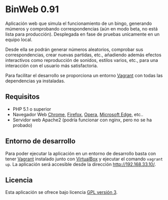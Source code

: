 BinWeb 0.91
================================

Aplicación web que simula el funcionamiento de un bingo, generando múmeros y comprobando correspondencias
(aún en modo beta, no está lista para producción). Desplegada en fase de pruebas unicamente en 
un equipo local.

Desde ella se podrán generar números aleatorios, comprobar sus correspondencias, crear nuevas partidas, etc.,
añadiendo además efectos interactivos como reproducción de sonidos, estilos varios, etc., 
para una interacción con el usuario más satisfactoria.

Para facilitar el desarrollo se proporciona un entorno [Vagrant] con todas las dependencias ya instaladas.

## Requisitos
- PHP 5.1 o superior
- Navegador Web [Chrome], [Firefox], [Opera], [Microsoft Edge], etc..
- Servidor web Apache2 (podría funcionar con nginx, pero no se ha probado)

## Entorno de desarrollo
Para poder ejecutar la aplicación en un entorno de desarrollo basta con tener [Vagrant] instalado junto con [VirtualBox]
y ejecutar el comando `vagrant up`. La aplicación será accesible desde la dirección http://192.168.33.10/.

## Licencia
Esta aplicación se ofrece bajo licencia [GPL versión 3].

[Vagrant]: https://www.vagrantup.com/
[VirtualBox]: https://www.virtualbox.org
[Chrome]: https://www.google.es/chrome/browser/desktop/index.html
[Firefox]: https://www.mozilla.org/es-ES/firefox/new/
[Opera]: http://www.opera.com/es
[Microsoft Edge]: https://www.microsoft.com/es-es/windows/microsoft-edge
[GPL versión 3]: https://www.gnu.org/licenses/gpl-3.0.en.html
